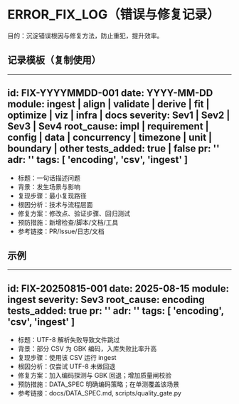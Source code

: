 # ERROR_FIX_LOG（错误与修复记录）

目的：沉淀错误根因与修复方法，防止重犯，提升效率。

## 记录模板（复制使用）
---
id: FIX-YYYYMMDD-001
date: YYYY-MM-DD
module: ingest | align | validate | derive | fit | optimize | viz | infra | docs
severity: Sev1 | Sev2 | Sev3 | Sev4
root_cause: impl | requirement | config | data | concurrency | timezone | unit | boundary | other
tests_added: true | false
pr: ''
adr: ''
tags: [ 'encoding', 'csv', 'ingest' ]
---

- 标题：一句话描述问题
- 背景：发生场景与影响
- 复现步骤：最小复现路径
- 根因分析：技术与流程层面
- 修复方案：修改点、验证步骤、回归测试
- 预防措施：新增检查/脚本/文档/工具
- 参考链接：PR/Issue/日志/文档

## 示例
---
id: FIX-20250815-001
date: 2025-08-15
module: ingest
severity: Sev3
root_cause: encoding
tests_added: true
pr: ''
adr: ''
tags: [ 'encoding', 'csv', 'ingest' ]
---

- 标题：UTF-8 解析失败导致文件跳过
- 背景：部分 CSV 为 GBK 编码，入库失败比率升高
- 复现步骤：使用该 CSV 运行 ingest
- 根因分析：仅尝试 UTF-8 未做回退
- 修复方案：加入编码探测与 GBK 回退；增加质量闸校验
- 预防措施：DATA_SPEC 明确编码策略；在单测覆盖该场景
- 参考链接：docs/DATA_SPEC.md, scripts/quality_gate.py

